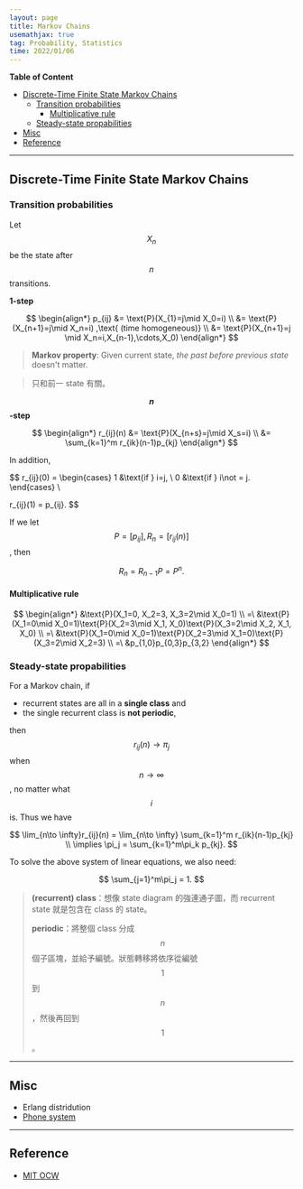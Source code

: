 ```yaml
---
layout: page
title: Markov Chains
usemathjax: true
tag: Probability, Statistics
time: 2022/01/06
---
```


**Table of Content**
- [Discrete-Time Finite State Markov Chains](#discrete-time-finite-state-markov-chains)
  - [Transition probabilities](#transition-probabilities)
    - [Multiplicative rule](#multiplicative-rule)
  - [Steady-state propabilities](#steady-state-propabilities)
- [Misc](#misc)
- [Reference](#reference)

---

## Discrete-Time Finite State Markov Chains
### Transition probabilities

Let $$X_n$$ be the state after $$n$$ transitions.

**1-step**

$$
\begin{align*}
p_{ij} &= \text{P}(X_{1}=j\mid X_0=i) \\
&= \text{P}(X_{n+1}=j\mid X_n=i) ,\text{ (time homogeneous)} \\
&= \text{P}(X_{n+1}=j \mid X_n=i,X_{n-1},\cdots,X_0)
\end{align*}
$$

> **Markov property**: Given current state, *the past before previous state* doesn't matter.

> 只和前一 state 有關。

**$$n$$-step**

$$
\begin{align*}
  r_{ij}(n) &= \text{P}(X_{n+s}=j\mid X_s=i) \\
  &= \sum_{k=1}^m r_{ik}(n-1)p_{kj}
\end{align*}
$$

In addition, 

$$
r_{ij}(0) = \begin{cases}
  1 &\text{if } i=j, \\
  0 &\text{if } i\not = j.
\end{cases} \\

r_{ij}(1) = p_{ij}.
$$

If we let $$P = \big[p_{ij}\big], R_n = \big[r_{ij}(n)\big]$$, then

$$
R_n = R_{n-1}P = P^n.
$$

#### Multiplicative rule

$$
\begin{align*}
  &\text{P}(X_1=0, X_2=3, X_3=2\mid X_0=1)  \\ 
  =\ &\text{P}(X_1=0\mid X_0=1)\text{P}(X_2=3\mid X_1, X_0)\text{P}(X_3=2\mid X_2, X_1, X_0) \\
  =\ &\text{P}(X_1=0\mid X_0=1)\text{P}(X_2=3\mid X_1=0)\text{P}(X_3=2\mid X_2=3) \\
  =\ &p_{1,0}p_{0,3}p_{3,2}
\end{align*}
$$

### Steady-state propabilities

For a Markov chain, if 

- recurrent states are all in a **single class** and 
- the single recurrent class is **not periodic**,

then $$r_{ij}(n) \to \pi_j$$ when $$n\to \infty$$, no matter what $$i$$ is. Thus we have

$$
\lim_{n\to \infty}r_{ij}(n) = \lim_{n\to \infty} \sum_{k=1}^m r_{ik}(n-1)p_{kj} \\
\implies \pi_j = \sum_{k=1}^m\pi_k p_{kj}.
$$

To solve the above system of linear equations, we also need:

$$
\sum_{j=1}^m\pi_j = 1.
$$

> **(recurrent) class**：想像 state diagram 的強連通子圖，而 recurrent state 就是包含在 class 的 state。
> 
> **periodic**：將整個 class 分成 $$n$$ 個子區塊，並給予編號。狀態轉移將依序從編號 $$1$$ 到 $$n$$，然後再回到 $$1$$。

---

## Misc
- Erlang distridution
- [Phone system](https://ocw.mit.edu/courses/res-6-012-introduction-to-probability-spring-2018/resources/design-of-a-phone-system/)

---

## Reference

- [MIT OCW](https://ocw.mit.edu/courses/res-6-012-introduction-to-probability-spring-2018/pages/part-iii-random-processes/)